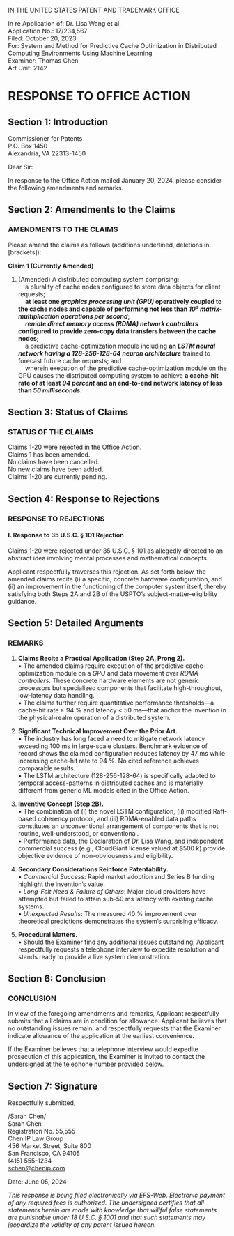 <!--
Generated by CaseThread CLI POC
Document Type: office-action-response
Input File: tfs-02-office-action-alice.yaml
Generated: 2025-07-09T00:43:23.162Z
Generation Time: 47s
-->

IN THE UNITED STATES PATENT AND TRADEMARK OFFICE  

In re Application of: Dr. Lisa Wang et al.  
Application No.: 17/234,567  
Filed: October 20, 2023  
For: System and Method for Predictive Cache Optimization in Distributed Computing Environments Using Machine Learning  
Examiner: Thomas Chen  
Art Unit: 2142  

# RESPONSE TO OFFICE ACTION



## Section 1: Introduction  

Commissioner for Patents  
P.O. Box 1450  
Alexandria, VA 22313-1450  

Dear Sir:  

In response to the Office Action mailed January 20, 2024, please consider the following amendments and remarks.



## Section 2: Amendments to the Claims  

### AMENDMENTS TO THE CLAIMS  

Please amend the claims as follows (additions underlined, deletions in [brackets]):

**Claim 1 (Currently Amended)**  

1. (Amended) A distributed computing system comprising:  
&nbsp;&nbsp;&nbsp;&nbsp;a plurality of cache nodes configured to store data objects for client requests;  
&nbsp;&nbsp;&nbsp;&nbsp;**at least one _graphics processing unit (GPU)_ operatively coupled to the cache nodes and capable of performing not less than _10⁹ matrix-multiplication operations per second_;**  
&nbsp;&nbsp;&nbsp;&nbsp;**_remote direct memory access (RDMA) network controllers_ configured to provide zero-copy data transfers between the cache nodes;**  
&nbsp;&nbsp;&nbsp;&nbsp;a predictive cache-optimization module including **an _LSTM neural network having a 128-256-128-64 neuron architecture_** trained to forecast future cache requests; and  
&nbsp;&nbsp;&nbsp;&nbsp;wherein execution of the predictive cache-optimization module on the GPU causes the distributed computing system to achieve **a cache-hit rate of at least _94 percent_ and an end-to-end network latency of less than _50 milliseconds_.**



## Section 3: Status of Claims  

### STATUS OF THE CLAIMS  

Claims 1-20 were rejected in the Office Action.  
Claims 1 has been amended.  
No claims have been cancelled.  
No new claims have been added.  
Claims 1-20 are currently pending.



## Section 4: Response to Rejections  

### RESPONSE TO REJECTIONS  

#### I. Response to 35 U.S.C. § 101 Rejection  

Claims 1-20 were rejected under 35 U.S.C. § 101 as allegedly directed to an abstract idea involving mental processes and mathematical concepts.  

Applicant respectfully traverses this rejection. As set forth below, the amended claims recite (i) a specific, concrete hardware configuration, and (ii) an improvement in the functioning of the computer system itself, thereby satisfying both Steps 2A and 2B of the USPTO’s subject-matter-eligibility guidance.



## Section 5: Detailed Arguments  

### REMARKS  

1. **Claims Recite a Practical Application (Step 2A, Prong 2).**  
   • The amended claims require execution of the predictive cache-optimization module on a _GPU_ and data movement over _RDMA controllers_. These concrete hardware elements are not generic processors but specialized components that facilitate high-throughput, low-latency data handling.  
   • The claims further require quantitative performance thresholds—a cache-hit rate ≥ 94 % and latency < 50 ms—that anchor the invention in the physical-realm operation of a distributed system.  

2. **Significant Technical Improvement Over the Prior Art.**  
   • The industry has long faced a need to mitigate network latency exceeding 100 ms in large-scale clusters. Benchmark evidence of record shows the claimed configuration reduces latency by 47 ms while increasing cache-hit rate to 94 %. No cited reference achieves comparable results.  
   • The LSTM architecture (128-256-128-64) is specifically adapted to temporal access-patterns in distributed caches and is materially different from generic ML models cited in the Office Action.  

3. **Inventive Concept (Step 2B).**  
   • The combination of (i) the novel LSTM configuration, (ii) modified Raft-based coherency protocol, and (iii) RDMA-enabled data paths constitutes an unconventional arrangement of components that is not routine, well-understood, or conventional.  
   • Performance data, the Declaration of Dr. Lisa Wang, and independent commercial success (e.g., CloudGiant license valued at \$500 k) provide objective evidence of non-obviousness and eligibility.  

4. **Secondary Considerations Reinforce Patentability.**  
   • _Commercial Success_: Rapid market adoption and Series B funding highlight the invention’s value.  
   • _Long-Felt Need & Failure of Others_: Major cloud providers have attempted but failed to attain sub-50 ms latency with existing cache systems.  
   • _Unexpected Results_: The measured 40 % improvement over theoretical predictions demonstrates the system’s surprising efficacy.  

5. **Procedural Matters.**  
   • Should the Examiner find any additional issues outstanding, Applicant respectfully requests a telephone interview to expedite resolution and stands ready to provide a live system demonstration.



## Section 6: Conclusion  

### CONCLUSION  

In view of the foregoing amendments and remarks, Applicant respectfully submits that all claims are in condition for allowance. Applicant believes that no outstanding issues remain, and respectfully requests that the Examiner indicate allowance of the application at the earliest convenience.  

If the Examiner believes that a telephone interview would expedite prosecution of this application, the Examiner is invited to contact the undersigned at the telephone number provided below.



## Section 7: Signature  

Respectfully submitted,  

/​Sarah Chen/  
Sarah Chen  
Registration No. 55,555  
Chen IP Law Group  
456 Market Street, Suite 800  
San Francisco, CA 94105  
(415) 555-1234  
schen@chenip.com  

Date: June 05, 2024  



*This response is being filed electronically via EFS-Web. Electronic payment of any required fees is authorized. The undersigned certifies that all statements herein are made with knowledge that willful false statements are punishable under 18 U.S.C. § 1001 and that such statements may jeopardize the validity of any patent issued hereon.*
